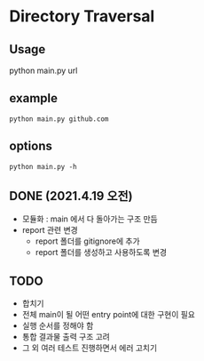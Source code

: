 # Directory Traversal

## Usage
python main.py url 

## example
```
python main.py github.com
```

## options
```
python main.py -h
```

## DONE (2021.4.19 오전)
- 모듈화 : main 에서 다 돌아가는 구조 만듬
- report 관련 변경
    - report 폴더를 gitignore에 추가
    - report 폴더를 생성하고 사용하도록 변경


## TODO
- 합치기
- 전체 main이 될 어떤 entry point에 대한 구현이 필요
- 실행 순서를 정해야 함
- 통합 결과물 출력 구조 고려
- 그 외 여러 테스트 진행하면서 에러 고치기
